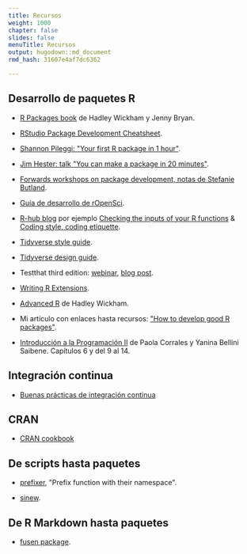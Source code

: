 ```yaml
---
title: Recursos
weight: 1000
chapter: false
slides: false
menuTitle: Recursos
output: hugodown::md_document
rmd_hash: 31607e4af7dc6362

---
```


## Desarrollo de paquetes R

-   [R Packages book](https://r-pkgs.org) de Hadley Wickham y Jenny Bryan.

-   [RStudio Package Development Cheatsheet](https://raw.githubusercontent.com/rstudio/cheatsheets/master/package-development.pdf).

-   [Shannon Pileggi: "Your first R package in 1 hour"](https://www.pipinghotdata.com/posts/2020-10-25-your-first-r-package-in-1-hour/).

-   [Jim Hester: talk "You can make a package in 20 minutes"](https://www.jimhester.com/talk/2018-rsc-r-pkgs/).

-   [Forwards workshops on package development, notas de Stefanie Butland](https://github.com/stefaniebutland/pkg-dev-notes).

-  [Guía de desarrollo de rOpenSci](https://devguide.ropensci.org/es/index.es.html).

-   [R-hub blog](https://blog.r-hub.io) por ejemplo [Checking the inputs of your R functions](https://blog.r-hub.io/2022/03/10/input-checking/) & [Coding style, coding etiquette](https://blog.r-hub.io/2022/03/21/code-style/).

-   [Tidyverse style guide](https://style.tidyverse.org/).

-   [Tidyverse design guide](https://design.tidyverse.org/).

-   Testthat third edition: [webinar](https://rstudio.com/resources/webinars/testthat-3/), [blog post](https://www.tidyverse.org/blog/2020/10/testthat-3-0-0/).

-   [Writing R Extensions](https://cran.r-project.org/doc/manuals/R-exts.html).

-   [Advanced R](https://adv-r.hadley.nz/) de Hadley Wickham.

-   Mi artículo con enlaces hasta recursos: ["How to develop good R packages"](http://www.masalmon.eu/2017/12/11/goodrpackages/).
  
- [Introducción a la Programación II](https://intro-programacion.netlify.app) de Paola Corrales y Yanina Bellini Saibene. Capítulos 6 y del 9 al 14.   

## Integración continua

-  [Buenas prácticas de integración continua](https://devguide.ropensci.org/es/pkg_ci.es.html)

## CRAN

-  [CRAN cookbook](https://contributor.r-project.org/cran-cookbook/)

## De scripts hasta paquetes

-   [prefixer](https://github.com/dreamRs/prefixer), "Prefix function with their namespace".

-   [sinew](https://yonicd.github.io/sinew/articles/motivation.html).

## De R Markdown hasta paquetes

-   [fusen package](https://thinkr-open.github.io/fusen/).

